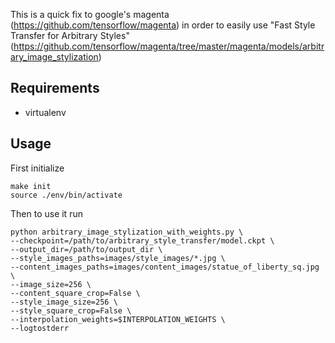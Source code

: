 This is a quick fix to google's magenta (https://github.com/tensorflow/magenta) in order to easily use "Fast Style Transfer for Arbitrary Styles" (https://github.com/tensorflow/magenta/tree/master/magenta/models/arbitrary_image_stylization)


## Requirements
* virtualenv

## Usage
First initialize
```
make init
source ./env/bin/activate
```

Then to use it run
```
python arbitrary_image_stylization_with_weights.py \
--checkpoint=/path/to/arbitrary_style_transfer/model.ckpt \
--output_dir=/path/to/output_dir \
--style_images_paths=images/style_images/*.jpg \
--content_images_paths=images/content_images/statue_of_liberty_sq.jpg \
--image_size=256 \
--content_square_crop=False \
--style_image_size=256 \
--style_square_crop=False \
--interpolation_weights=$INTERPOLATION_WEIGHTS \
--logtostderr
```